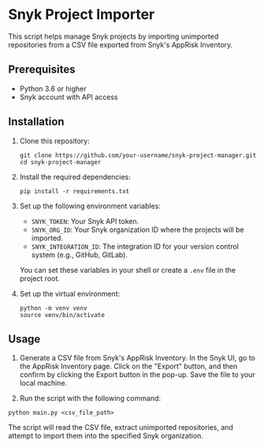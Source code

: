 # Snyk Project Importer

This script helps manage Snyk projects by importing unimported repositories from a CSV file exported from Snyk's AppRisk Inventory.

## Prerequisites

- Python 3.6 or higher
- Snyk account with API access

## Installation

1. Clone this repository:
   ```
   git clone https://github.com/your-username/snyk-project-manager.git
   cd snyk-project-manager
   ```

2. Install the required dependencies:
   ```
   pip install -r requirements.txt
   ```

3. Set up the following environment variables:
   - `SNYK_TOKEN`: Your Snyk API token.
   - `SNYK_ORG_ID`: Your Snyk organization ID where the projects will be imported.
   - `SNYK_INTEGRATION_ID`: The integration ID for your version control system (e.g., GitHub, GitLab).

   You can set these variables in your shell or create a `.env` file in the project root.

4. Set up the virtual environment:
   ```
   python -m venv venv
   source venv/bin/activate
   ```

## Usage

1. Generate a CSV file from Snyk's AppRisk Inventory.
    In the Snyk UI, go to the AppRisk Inventory page.
    Click on the "Export" button, and then confirm by clicking the Export button in the pop-up.
    Save the file to your local machine.

2. Run the script with the following command:
```
python main.py <csv_file_path>
```

The script will read the CSV file, extract unimported repositories, and attempt to import them into the specified Snyk organization.
